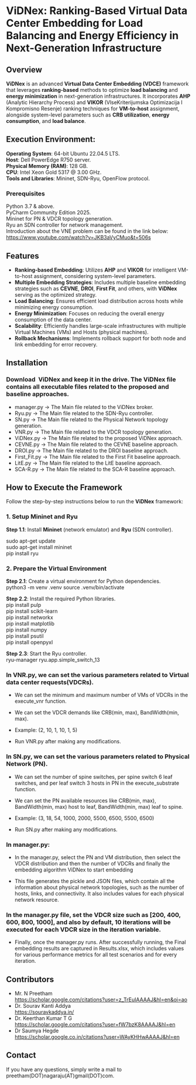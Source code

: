 # ViDNex: Ranking-Based Virtual Data Center Embedding for Load Balancing and Energy Efficiency in Next-Generation Infrastructure

## Overview

**ViDNex** is an advanced **Virtual Data Center Embedding (VDCE)** framework that leverages **ranking-based** methods to optimize **load balancing** and **energy minimization** in next-generation infrastructures. It incorporates **AHP** (Analytic Hierarchy Process) and **VIKOR** (VlseKriterijumska Optimizacija I Kompromisno Resenje) ranking techniques for **VM-to-host** assignment, alongside system-level parameters such as **CRB utilization**, **energy consumption**, and **load balance**.

## Execution Environment:

**Operating System**: 64-bit Ubuntu 22.04.5 LTS.<br />
**Host**: Dell PowerEdge R750 server.<br />
**Physical Memory (RAM)**: 128 GB.<br />
**CPU**: Intel Xeon Gold 5317 @ 3.00 GHz.<br />
**Tools and Libraries**: Mininet, SDN-Ryu, OpenFlow protocol.<br />

### Prerequisites

Python 3.7 & above.<br />
PyCharm Community Edition 2025.<br />
Mininet for PN & VDCR topology generation.<br />
Ryu an SDN controller for network management.<br />
Introduction about the VNE problem can be found in the link below:<br />
https://www.youtube.com/watch?v=JKB3aVyCMuo&t=506s<br />

## Features

- **Ranking-based Embedding**: Utilizes **AHP** and **VIKOR** for intelligent VM-to-host assignment, considering system-level parameters.
- **Multiple Embedding Strategies**: Includes multiple baseline embedding strategies such as **CEVNE**, **DROI**, **First Fit**, and others, with **ViDNex** serving as the optimized strategy.
- **Load Balancing**: Ensures efficient load distribution across hosts while minimizing energy consumption.
- **Energy Minimization**: Focuses on reducing the overall energy consumption of the data center.
- **Scalability**: Efficiently handles large-scale infrastructures with multiple Virtual Machines (VMs) and Hosts (physical machines).
- **Rollback Mechanisms**: Implements rollback support for both node and link embedding for error recovery.

## Installation

###   Download  ViDNex and keep it in the drive. The ViDNex file contains all executable files related to the proposed and baseline approaches. <br />

- manager.py -> The Main file related to the ViDNex broker.<br />
- Ryu.py -> The Main file related to the SDN-Ryu controller.<br />
- SN.py -> The Main file related to the Physical Network topology generation. <br /> 
- VNR.py -> The Main file related to the VDCR topology generation. <br />
- ViDNex.py -> The Main file related to the proposed ViDNex approach. <br />
- CEVNE.py -> The Main file related to the CEVNE baseline approach. <br />
- DROI.py -> The Main file related to the DROI baseline approach. <br />
- First_Fit.py -> The Main file related to the First Fit baseline approach. <br />
- LitE.py -> The Main file related to the LitE baseline approach. <br />
- SCA-R.py -> The Main file related to the SCA-R baseline approach. <br />

## How to Execute the Framework

Follow the step-by-step instructions below to run the **ViDNex** framework:

### 1. **Setup Mininet and Ryu**

**Step 1.1**: Install **Mininet** (network emulator) and **Ryu** (SDN controller).<br />

sudo apt-get update <br />
sudo apt-get install mininet <br />
pip install ryu <br />

### 2. **Prepare the Virtual Environment**
**Step 2.1**: Create a virtual environment for Python dependencies.<br />
python3 -m venv .venv
source .venv/bin/activate

**Step 2.2**: Install the required Python libraries.<br />
pip install pulp <br />
pip install scikit-learn <br />
pip install networkx <br />
pip install matplotlib <br />
pip install numpy <br />
pip install psutil <br />
pip install openpyxl <br />

**Step 2.3**: Start the Ryu controller.<br />
ryu-manager ryu.app.simple_switch_13

###  In VNR.py, we can set the various parameters related to Virtual data center requests(VDCRs).<br />

- We can set the minimum and maximum number of VMs of VDCRs in the execute_vnr function. <br />
- We can set the VDCR demands like CRB(min, max), BandWidth(min, max). <br />
- Example: (2, 10, 1, 10, 1, 5) <br />

- Run VNR.py after making any modifications. <br />

###  In SN.py, we can set the various parameters related to Physical Network (PN).<br />

- We can set the number of spine switches, per spine switch 6 leaf switches, and per leaf switch 3 hosts in PN in the execute_substrate function.<br />
- We can set the PN available resources like CRB(min, max), BandWidth(min, max) host to leaf, BandWidth(min, max) leaf to spine. <br />
- Example: (3, 18, 54, 1000, 2000, 5500, 6500, 5500, 6500) <br />

- Run SN.py after making any modifications. <br />

###  In manager.py:<br />

- In the manager.py, select the PN and VM distribution, then select the VDCR distribution and then the number of VDCRs and finally the embedding algorithm ViDNex to start embedding <br />

- This file generates the pickle and JSON files, which contain all the information about physical network topologies, such as the number of hosts, links, and connectivity. It also includes values for each physical network resource.

### In the manager.py file, set the VDCR size such as [200, 400, 600, 800, 1000], and also by default, 10 iterations will be executed for each VDCR size in the iteration variable.<br />

- Finally, once the manager.py runs. After successfully running, the Final embedding results are captured in Results.xlsx, which includes values for various performance metrics for all test scenarios and for every iteration.

## Contributors
- Mr. N Preetham <br />
https://scholar.google.com/citations?user=z_TrEuIAAAAJ&hl=en&oi=ao <br />
- Dr. Sourav Kanti Addya <br />
https://souravkaddya.in/ <br />
- Dr. Keerthan Kumar T G<br />
https://scholar.google.com/citations?user=fW7bzK8AAAAJ&hl=en <br />
- Dr Saumya Hegde <br />
https://scholar.google.co.in/citations?user=WAyKHHwAAAAJ&hl=en <br />


## Contact
If you have any questions, simply write a mail to  preetham(DOT)nagaraju(AT)gmail(DOT)com.
